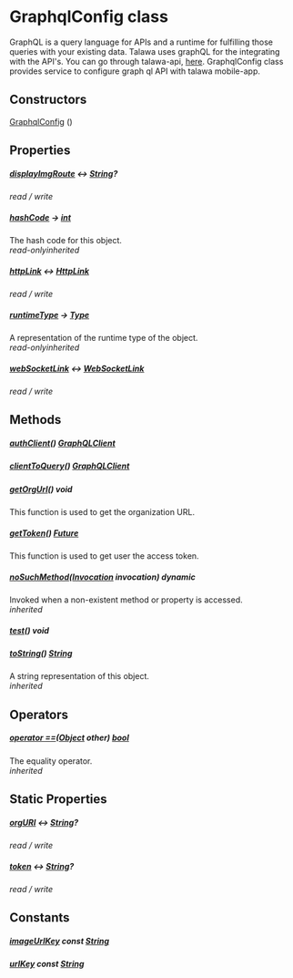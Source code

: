 


# GraphqlConfig class









<p>GraphQL is a query language for APIs and a runtime for fulfilling those queries with your existing data.
Talawa uses graphQL for the integrating with the API's.
You can go through talawa-api, <a href="https://github.com/PalisadoesFoundation/talawa-api">here</a>.
GraphqlConfig class provides service to configure graph ql API with talawa mobile-app.</p>




## Constructors

[GraphqlConfig](../services_graphql_config/GraphqlConfig/GraphqlConfig.md) ()

   


## Properties

##### [displayImgRoute](../services_graphql_config/GraphqlConfig/displayImgRoute.md) &#8596; [String](https://api.flutter.dev/flutter/dart-core/String-class.html)?



  
_<span class="feature">read / write</span>_



##### [hashCode](https://api.flutter.dev/flutter/dart-core/Object/hashCode.html) &#8594; [int](https://api.flutter.dev/flutter/dart-core/int-class.html)



The hash code for this object.  
_<span class="feature">read-only</span><span class="feature">inherited</span>_



##### [httpLink](../services_graphql_config/GraphqlConfig/httpLink.md) &#8596; [HttpLink](https://pub.dev/documentation/gql_http_link/1.0.1/gql_http_link/HttpLink-class.html)



  
_<span class="feature">read / write</span>_



##### [runtimeType](https://api.flutter.dev/flutter/dart-core/Object/runtimeType.html) &#8594; [Type](https://api.flutter.dev/flutter/dart-core/Type-class.html)



A representation of the runtime type of the object.  
_<span class="feature">read-only</span><span class="feature">inherited</span>_



##### [webSocketLink](../services_graphql_config/GraphqlConfig/webSocketLink.md) &#8596; [WebSocketLink](https://pub.dev/documentation/graphql/5.2.0-beta.4/graphql/WebSocketLink-class.html)



  
_<span class="feature">read / write</span>_





## Methods

##### [authClient](../services_graphql_config/GraphqlConfig/authClient.md)() [GraphQLClient](https://pub.dev/documentation/graphql/5.2.0-beta.4/graphql/GraphQLClient-class.html)



  




##### [clientToQuery](../services_graphql_config/GraphqlConfig/clientToQuery.md)() [GraphQLClient](https://pub.dev/documentation/graphql/5.2.0-beta.4/graphql/GraphQLClient-class.html)



  




##### [getOrgUrl](../services_graphql_config/GraphqlConfig/getOrgUrl.md)() void



This function is used to get the organization URL.  




##### [getToken](../services_graphql_config/GraphqlConfig/getToken.md)() [Future](https://api.flutter.dev/flutter/dart-async/Future-class.html)



This function is used to get user the access token.  




##### [noSuchMethod](https://api.flutter.dev/flutter/dart-core/Object/noSuchMethod.html)([Invocation](https://api.flutter.dev/flutter/dart-core/Invocation-class.html) invocation) dynamic



Invoked when a non-existent method or property is accessed.  
_<span class="feature">inherited</span>_



##### [test](../services_graphql_config/GraphqlConfig/test.md)() void



  




##### [toString](https://api.flutter.dev/flutter/dart-core/Object/toString.html)() [String](https://api.flutter.dev/flutter/dart-core/String-class.html)



A string representation of this object.  
_<span class="feature">inherited</span>_





## Operators

##### [operator ==](https://api.flutter.dev/flutter/dart-core/Object/operator_equals.html)([Object](https://api.flutter.dev/flutter/dart-core/Object-class.html) other) [bool](https://api.flutter.dev/flutter/dart-core/bool-class.html)



The equality operator.  
_<span class="feature">inherited</span>_





## Static Properties

##### [orgURI](../services_graphql_config/GraphqlConfig/orgURI.md) &#8596; [String](https://api.flutter.dev/flutter/dart-core/String-class.html)?



  
_<span class="feature">read / write</span>_



##### [token](../services_graphql_config/GraphqlConfig/token.md) &#8596; [String](https://api.flutter.dev/flutter/dart-core/String-class.html)?



  
_<span class="feature">read / write</span>_








## Constants

##### [imageUrlKey](../services_graphql_config/GraphqlConfig/imageUrlKey-constant.md) const [String](https://api.flutter.dev/flutter/dart-core/String-class.html)



  




##### [urlKey](../services_graphql_config/GraphqlConfig/urlKey-constant.md) const [String](https://api.flutter.dev/flutter/dart-core/String-class.html)



  









